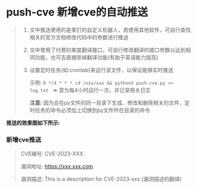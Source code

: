 # push-cve 新增cve的自动推送

> 1. 文中推送使用的是某钉的自定义机器人，若使用其他软件，可自行查找相关的官方文档修改代码中的参数进行推送
> 
> 2. 文中使用了付费的某度翻译接口，可自行修改翻译的接口参数以达到相同功能，也可去直接除掉翻译功能(有助于英语能力提高)
> 
> 3. 设置定时任务(如:crontab)来运行该文件，以保证能够实时推送
> 
>    示例: ```0 */4 * * * cd /xxx/xxx && python3 push-cve.py >> log.txt ```  => 意为每4小时运行一次，并记录相关日志
>
>    **注意:**  因为会在py文件的同一目录下生成、修改和删除相关的文件，定时任务的命令必须加上切换到py文件所在目录的命令
> 




**推送的效果图如下所示:**
### 新增cve推送
> CVE编号: CVE-2023-XXX
>
> 漏洞地址: https://xxx.xxx.com
>
> 漏洞描述: This is a description for CVE-2023-xxx.(漏洞描述的翻译)


